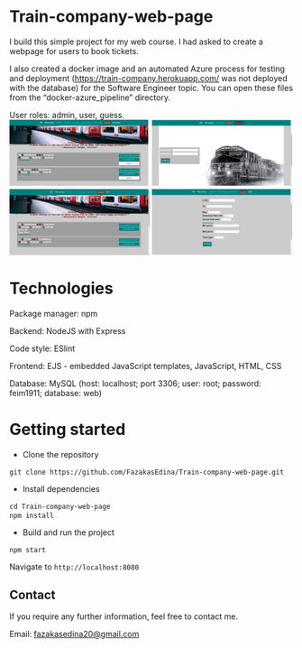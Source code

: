 # Train-company-web-page

I build this simple project for my web course. I had asked to create a webpage for users to book tickets.

I also created a docker image and an automated Azure process for testing and deployment (https://train-company.herokuapp.com/ was not deployed with the database) for the Software Engineer topic. You can open these files from the “docker-azure_pipeline” directory.

User roles: admin, user, guess.
![screenshots.png](screenshots.png)

# Technologies

Package manager: npm

Backend: NodeJS with Express

Code style: ESlint

Frontend: EJS - embedded JavaScript templates, JavaScript, HTML, CSS

Database: MySQL (host: localhost; port 3306; user: root; password: feim1911; database: web)

# Getting started
- Clone the repository
```
git clone https://github.com/FazakasEdina/Train-company-web-page.git
```
- Install dependencies
```
cd Train-company-web-page
npm install
```
- Build and run the project
```
npm start
```
  Navigate to `http://localhost:8080`


Contact
-------
If you require any further information, feel free to contact me.

Email: fazakasedina20@gmail.com